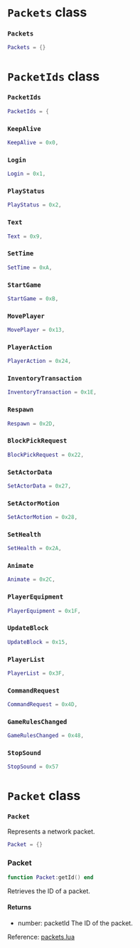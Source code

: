 # `Packets` class

### `Packets`
```lua
Packets = {}
```

# `PacketIds` class

### `PacketIds`
```lua
PacketIds = {
```

### `KeepAlive`
```lua
KeepAlive = 0x0,
```

### `Login`
```lua
Login = 0x1,
```

### `PlayStatus`
```lua
PlayStatus = 0x2,
```

### `Text`
```lua
Text = 0x9,
```

### `SetTime`
```lua
SetTime = 0xA,
```

### `StartGame`
```lua
StartGame = 0xB,
```

### `MovePlayer`
```lua
MovePlayer = 0x13,
```

### `PlayerAction`
```lua
PlayerAction = 0x24,
```

### `InventoryTransaction`
```lua
InventoryTransaction = 0x1E,
```

### `Respawn`
```lua
Respawn = 0x2D,
```

### `BlockPickRequest`
```lua
BlockPickRequest = 0x22,
```

### `SetActorData`
```lua
SetActorData = 0x27,
```

### `SetActorMotion`
```lua
SetActorMotion = 0x28,
```

### `SetHealth`
```lua
SetHealth = 0x2A,
```

### `Animate`
```lua
Animate = 0x2C,
```

### `PlayerEquipment`
```lua
PlayerEquipment = 0x1F,
```

### `UpdateBlock`
```lua
UpdateBlock = 0x15,
```

### `PlayerList`
```lua
PlayerList = 0x3F,
```

### `CommandRequest`
```lua
CommandRequest = 0x4D,
```

### `GameRulesChanged`
```lua
GameRulesChanged = 0x48,
```

### `StopSound`
```lua
StopSound = 0x57
```

# `Packet` class

### `Packet`
Represents a network packet.

```lua
Packet = {}
```

### Packet
```lua
function Packet:getId() end
```
Retrieves the ID of a packet.

#### Returns
- number: packetId The ID of the packet.

Reference: [packets.lua](https://github.com/flarialmc/scripting-wiki/tree/main/autocomplete/game/packets.lua)